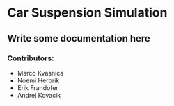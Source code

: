# Car Suspension Simulation

## Write some documentation here

### Contributors:

- Marco Kvasnica
- Noemi Herbrik
- Erik Frandofer
- Andrej Kovacik

